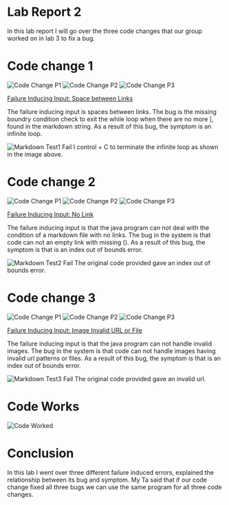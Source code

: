 # Lab Report 2 

In this lab report I will go over the three code changes that our group worked on in lab 3 to fix a bug. 

# Code change 1

![Code Change P1](CodeChange1.png) 
![Code Change P2](CodeChange2.png)
![Code Change P3](CodeChange3.png)

[Failure Inducing Input: Space between Links](https://github.com/smallinaUCSD/markdown-parser/blob/main/Test1.md) 

The failure inducing input is spaces between links. The bug is the missing boundry condition check to exit the while loop when there are no more ], found in the markdown string. As a result of this bug, the symptom is an infinite loop.

![Markdown Test1 Fail](MarkdownTest1.png)
I control + C to terminate the infinite loop as shown in the image above.

# Code change 2

![Code Change P1](CodeChange1.png)
![Code Change P2](CodeChange2.png)
![Code Change P3](CodeChange3.png)

[Failure Inducing Input: No Link](https://github.com/smallinaUCSD/markdown-parser/blob/main/Test2.md)


The failure inducing input is that the java program can not deal with the condition of a markdown file with no links. The bug in the system is that code can not an empty link with missing (). As a result of this bug, the symptom is that is an index out of bounds error. 

![Markdown Test2 Fail](MarkdownTest2.png)
The original code provided gave an index out of bounds error.

# Code change 3

![Code Change P1](CodeChange1.png)
![Code Change P2](CodeChange2.png)
![Code Change P3](CodeChange3.png)

[Failure Inducing Input: Image Invalid URL or File](https://github.com/smallinaUCSD/markdown-parser/blob/main/Test3.md)

The failure inducing input is that the java program can not handle invalid images. The bug in the system is that code can not handle images having invalid url patterns or files. As a result of this bug, the symptom is that is an index out of bounds error.

![Markdown Test3 Fail](MarkDownTest3.png)
The original code provided gave an invalid url. 

# Code Works 

![Code Worked](Worked.png)

# Conclusion

In this lab I went over three different failure induced errors, explained the relationship between its bug and symptom. My Ta said that if our code change fixed all three bugs we can use the same program for all three code changes.